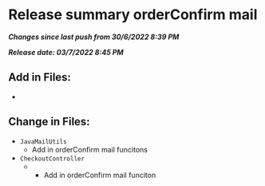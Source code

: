 # Release summary orderConfirm mail
***Changes since last push from 30/6/2022 8:39 PM***

***Release date: 03/7/2022 8:45 PM***

## Add in Files:
- 

## Change in Files:
- `JavaMailUtils`
	- Add in orderConfirm mail funcitons
- `CheckoutController`
	- - Add in orderConfirm mail funciton